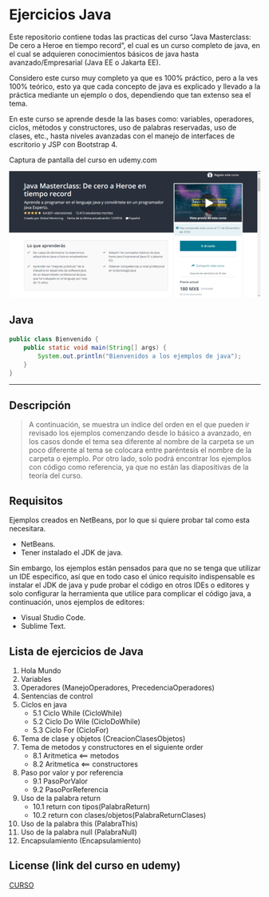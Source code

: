 # Ejercicios Java 
Este repositorio contiene todas las practicas del curso “Java Masterclass: De cero a Heroe en tiempo record”, el cual es un curso completo de java, en el cual se adquieren conocimientos básicos de java hasta avanzado/Empresarial (Java EE o Jakarta EE).

Considero este curso muy completo ya que es 100% práctico, pero a la ves 100% teórico, esto ya que cada concepto de java es explicado y llevado a la práctica mediante un ejemplo o dos, dependiendo que tan extenso sea el tema.

En este curso se aprende desde la las bases como: variables, operadores, ciclos, métodos y constructores, uso de palabras reservadas, uso de clases, etc., hasta niveles avanzadas con el manejo de interfaces de escritorio y JSP con Bootstrap 4.

Captura de pantalla del curso en udemy.com

![](CursoJava.png)

## Java
```java
public class Bienvenido {
	public static void main(String[] args) {
		System.out.println("Bienvenidos a los ejemplos de java");
	}
}
```
---

## Descripción
>A continuación, se muestra un índice del orden en el que pueden ir revisado los ejemplos comenzando desde lo básico a avanzado, en los casos donde el tema sea diferente al nombre de la carpeta se un poco diferente al tema se colocara entre paréntesis el nombre de la carpeta o ejemplo. Por otro lado, solo podrá encontrar los ejemplos con código como referencia, ya que no están las diapositivas de la teoría del curso.

Requisitos
------------

Ejemplos creados en NetBeans, por lo que si quiere probar tal como esta necesitara.
 * NetBeans.
 * Tener instalado el JDK de java.

Sin embargo, los ejemplos están pensados para que no se tenga que utilizar un IDE especifico, así que en todo caso el único requisito indispensable es instalar el JDK de java y pude probar el código en otros IDEs o editores y solo configurar la herramienta que utilice para complicar el código java, a continuación, unos ejemplos de editores:
 * Visual Studio Code.
 * Sublime Text.

## Lista de ejercicios de Java

1. Hola Mundo
2. Variables
3. Operadores (ManejoOperadores, PrecedenciaOperadores)
4. Sentencias de control
5. Ciclos en java
	* 5.1 Ciclo While (CicloWhile)
	* 5.2 Ciclo Do Wile (CicloDoWhile)
	* 5.3 Ciclo For (CicloFor)
6. Tema de clase y objetos (CreacionClasesObjetos)
8. Tema de metodos y constructores en el siguiente order
	- 8.1 Aritmetica <== metodos
	- 8.2 Aritmetica <== constructores
9. Paso por valor y por referencia
	- 9.1 PasoPorValor
	- 9.2 PasoPorReferencia
10. Uso de la palabra return
	- 10.1 return con tipos(PalabraReturn)
	- 10.2 return con clases/objetos(PalabraReturnClases)
11. Uso de la palabra this (PalabraThis)
12. Uso de la palabra null (PalabraNull)
13. Encapsulamiento (Encapsulamiento)




## License (link del curso en udemy)
[CURSO](https://www.udemy.com/java-masterclass-de-cero-a-heroe-en-tiempo-record/)


